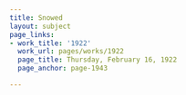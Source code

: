 ```yaml
---
title: Snowed
layout: subject
page_links:
- work_title: '1922'
  work_url: pages/works/1922
  page_title: Thursday, February 16, 1922
  page_anchor: page-1943

---
```


